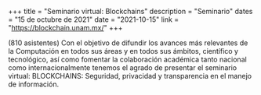 +++
title = "Seminario virtual: Blockchains"
description = "Seminario"
dates = "15 de octubre de 2021"
date = "2021-10-15"
link = "https://blockchain.unam.mx/"
+++

(810 asistentes) Con el objetivo de difundir los avances más relevantes de la Computación en todos sus áreas y en todos sus ámbitos, científico y tecnológico, así como fomentar la colaboración académica tanto nacional como internacionalmente tenemos el agrado de presentar el seminario virtual: BLOCKCHAINS: Seguridad, privacidad y transparencia en el manejo de información.